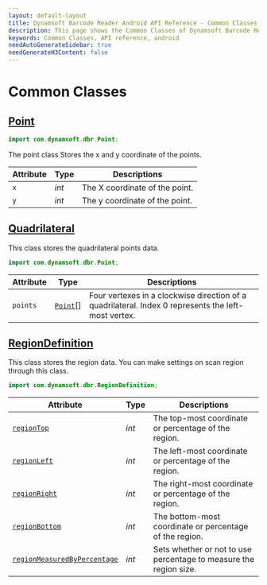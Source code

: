 ```yaml
---
layout: default-layout
title: Dynamsoft Barcode Reader Android API Reference - Common Classes
description: This page shows the Common Classes of Dynamsoft Barcode Reader for Android SDK.
keywords: Common Classes, API reference, android
needAutoGenerateSidebar: true
needGenerateH3Content: false
---
```


# Common Classes

## [Point](auxiliary-Point.md)

```java
import com.dynamsoft.dbr.Point;
```

The point class Stores the x and y coordinate of the points.

| Attribute | Type | Descriptions |
|---------- | ---- | ------------ |
| `x` | *int* | The X coordinate of the point. |
| `y` | *int* | The y coordinate of the point. |

## [Quadrilateral](auxiliary-Quadrilateral.md)

This class stores the quadrilateral points data.

```java
import com.dynamsoft.dbr.Point;
```

| Attribute | Type | Descriptions |
|---------- | ---- | ------------ |
| `points` | [`Point`](auxiliary-Point.md)[] | Four vertexes in a clockwise direction of a quadrilateral. Index 0 represents the left-most vertex. |

## [RegionDefinition](auxiliary-RegionDefinition.md)

This class stores the region data. You can make settings on scan region through this class.

```java
import com.dynamsoft.dbr.RegionDefinition;
```

| Attribute | Type | Descriptions |
|---------- | ---- | ------------ |
| [`regionTop`](#regiontop) | *int* | The top-most coordinate or percentage of the region. |
| [`regionLeft`](#regionleft) | *int* | The left-most coordinate or percentage of the region. |
| [`regionRight`](#regionright) | *int* | The right-most coordinate or percentage of the region. |
| [`regionBottom`](#regionbottom) | *int* | The bottom-most coordinate or percentage of the region. |
| [`regionMeasuredByPercentage`](#regionmeasuredbypercentage) | *int* | Sets whether or not to use percentage to measure the region size. |
